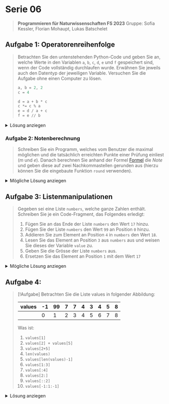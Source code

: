 # Serie 06

> **Programmieren für Naturwissenschaften FS 2023**
> Gruppe: Sofia Kessler, Florian Mohaupt, Lukas Batschelet

## Aufgabe 1: Operatorenreihenfolge

> Betrachten Sie den untenstehenden Python-Code und geben Sie an, welche Werte in den Variablen `a`, `b`, `c`, `d`, `e` und `f` gespeichert sind, wenn der Code vollständig durchlaufen wurde. Erwähnen Sie jeweils auch den Datentyp der jeweiligen Variable. Versuchen Sie die Aufgabe ohne einen Computer zu lösen.
> ```python
> a, b = 2, 2
> c = 4
> 
> d = a + b * c
> c *= c % a
> e = d / a + c
> f = e // b
> ```
<details>
	<summary> Lösung anziegen</summary>

```python
d = a + b * c
d = 2 + 2 * 4
d = 10 # int

c *= c % a
c = c * (c % a)
c = 4 * (4 % 2)
c = 0 # int

e = d / a + c
e = 10 / 2 + 0
e = 5.0 # float

f = e // b
f = 5.0 // 2
f = 2.0 # float
```
</details>

### Aufgabe 2: Notenberechnung

> Schreiben Sie ein Programm, welches vom Benutzer die maximal möglichen und die tatsächlich erreichten Punkte einer Prüfung einliest (*m* und *e*). Danach berechnen Sie anhand der Formel
> [Formel](Serie06/Notenformel.png)
> die *Note* und geben diese auf zwei Nachkommastellen gerunden aus (hierzu können Sie die eingebaute Funktion `round` verwenden).

<details>
	<summary> Mögliche Lösung anziegen</summary>

```python
points_max = int(input("Maximal erreichbare Punkte: "))
points = int(input("Erreichte Punkte: "))
          
    # Notenberechnung
    grade = (points / points_max) * 5 + 1
    round(grade, 3)

    print("Maximale Punkte:", points_max)
    print("Erreichte Punkte:", points)
    print("Note:", grade)
```

[Die abgelegte Datei](S6A2.py), fügt zusätzlich eine Schlaufe ein um mehrere Noten berechnen zu können. Ebenfalls wird eine gewisse Wertprüfung durchgeführt.

</details>

## Aufgabe 3: Listenmanipulationen

> Gegeben sei eine Liste `numbers`, welche ganze Zahlen enthält. Schreiben Sie je ein Code-Fragment, das Folgendes erledigt:
> 	1. Fügen Sie an das Ende der Liste `numbers` den Wert `17` hinzu.
> 	2. Fügen Sie der Liste `numbers` den Wert `99` an Position `0` hinzu.
> 	3. Addieren Sie zum Element an Position `4` in `numbers` den Wert `18`.
> 	4. Lesen Sie das Element an Position `3` aus `numbers` aus und weisen Sie dieses der Variable `value` zu.
> 	5. Geben Sie die Grösse der Liste `numbers` aus.
> 	6. Ersetzen Sie das Element an Position `1` mit dem Wert `17`

<details>
	<summary> Mögliche Lösung anziegen</summary>

```python
# Erstellen der Liste
numbers = (list(range(0,5,1)))

# Manipulationen
numbers.append(17)
numbers.insert(0, 99)
numbers[4] += 18
value = numbers[3]
print("Länge der Liste:", len(numbers))
numbers[1] = 1
  
print(numbers)
```
</details>

## Aufgabe 4:

> [!Aufgabe]
> Betrachten Sie die Liste values in folgender Abbildung:
> 
> | values | -1  | 99  | 7   | 7   | 4   | 3   | 4   | 5   | 8   |
> | ------ | --- | --- | --- | --- | --- | --- | --- | --- | --- |
> |        | 0   | 1   | 2   | 3   | 4   | 5   | 6   | 7   | 8   | 
> 
> Was ist:
> 	1. `values[1]`
> 	2. `values[2] + values[5]`
> 	3. `values[2+5]`
> 	4. `len(values)`
> 	5. `values[len(values)-1]`
> 	6. `values[1:3]`
> 	7. `values[:4]`
> 	8. `values[2:]`
> 	9. `values[::2]`
> 	10. `values[-1:1:-1]`


<details>
	<summary> Lösung anziegen</summary>

1. `99`
2. `10`
3. `5`
4. `9`
5. `8`
6. `[99, 7]`
7. `[-1, 99, 7, 7]`
8. `[7, 7, 4, 3, 4, 5, 8]`
9. `[-1, 7, 4, 4, 8]`
10. `[8, 5, 4, 3, 4, 7, 7]`

</details>

